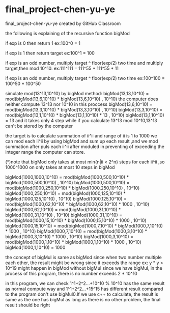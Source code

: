# final_project-chen-yu-ye
final_project-chen-yu-ye created by GitHub Classroom

the following is explaining of the recursive function bigMod

if exp is 0 then return 1
ex:100^0 = 1

if exp is 1 then return target
ex:100^1 = 100

if exp is an odd number, multiply target ^ floor(exp/2) two time and multiply target,then mod 10^10. 
ex:111^111 = 111^55 * 111^55 * 11

if exp is an odd number, multiply target ^ floor(exp/2) two time 
ex:100^100 = 100^50 * 100^50

simulate mod(13^13,10^10) by bigMod method:
bigMod(13,13,10^10) = mod(bigMod(13,6,10^10) * bigMod(13,6,10^10) , 10^10)
the computer does neither compute 13^13 nor 10^10 in this proccess
bigMod(13,6,10^10) = mod(bigMod(13,3,10^10) * bigMod(13,3,10^10) , 10^10)
bigMod(13,3,10^10) = mod(bigMod(13,1,10^10) * bigMod(13,1,10^10) * 13 , 10^10)
bigMod(13,1,10^10) = 13 and it takes only 4 step
while if you calculate 13^13 mod 10^10,13^13 can't be stored by the computer

the target is to calculate summation of ii^ii and range of ii is  1 to 1000
we can mod each ii^ii by using bigMod and sum up each result
,and we mod summation after puls each ii^ii after moduled in preventing of exceeding the integer range the computer can store.

(*)note that bigMod only takes at most min{n|ii < 2^n} steps for each ii^ii 
,so 1000^1000 on only takes at most 10 steps in bigMod

bigMod(1000,1000,10^10) = mod(bigMod(1000,500,10^10) * bigMod(1000,500,10^10) , 10^10) 
bigMod(1000,500,10^10) = mod(bigMod(1000,250,10^10) * bigMod(1000,250,10^10) , 10^10)
bigMod(1000,250,10^10) = mod(bigMod(1000,125,10^10) * bigMod(1000,125,10^10) , 10^10)
bigMod(1000,125,10^10) = mod(bigMod(1000,62,10^10) * bigMod(1000,62,10^10) * 1000 , 10^10)
bigMod(1000,62,10^10) = mod(bigMod(1000,31,10^10) * bigMod(1000,31,10^10) , 10^10)
bigMod(1000,31,10^10) = mod(bigMod(1000,15,10^10) * bigMod(1000,15,10^10) * 1000 , 10^10)
bigMod(1000,15,10^10) = mod(bigMod(1000,7,10^10) * bigMod(1000,7,10^10) * 1000 , 10^10)
bigMod(1000,7,10^10) = mod(bigMod(1000,3,10^10) * bigMod(1000,3,10^10) * 1000 , 10^10)
bigMod(1000,3,10^10) = mod(bigMod(1000,1,10^10) * bigMod(1000,1,10^10) * 1000 , 10^10)
bigMod(1000,1,10^10) = 1000

the concept of bigMul is same as bigMod
since when two number multiple each other, the result might be wrong since it exceeds the range ex: y * y > 10^19 might happen in bigMod without bigMul
since we have bigMul, in the process of this program, there is no number exceeds 2 * 10^10  

in this program, we can check 1^1+2^2...+10^10 % 10^10 has the same result as normal compute way
and 1^1+2^2...+15^15 has different result compared to the program don't use bigMul0.If we use c++ to calculate, the result is same as the one has bigMul
as long as there is no other problem, the final result should be right
